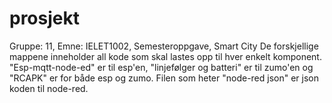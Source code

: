 # prosjekt
Gruppe: 11,
Emne: IELET1002,
Semesteroppgave, Smart City
De forskjellige mappene inneholder all kode som skal lastes opp til hver enkelt komponent. "Esp-mqtt-node-ed" er til esp'en, "linjefølger og batteri" er til zumo'en og "RCAPK" er for både esp og zumo. Filen som heter "node-red json" er json koden til node-red.    
